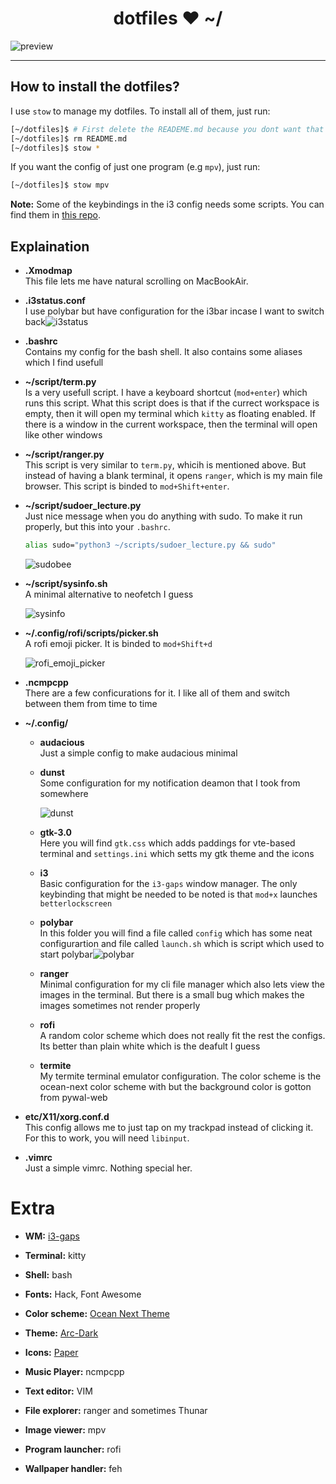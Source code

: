 
<h1 align="center">dotfiles ♥ ~/</h1>

![preview](https://user-images.githubusercontent.com/27065646/54530106-27928280-4982-11e9-948b-ebf1935584e1.png)

---
## How to install the dotfiles?
I use ```stow``` to manage my dotfiles.
To install all of them, just run:
```bash
[~/dotfiles]$ # First delete the READEME.md because you dont want that :P
[~/dotfiles]$ rm README.md
[~/dotfiles]$ stow *
```

If you want the config of just one program (e.g ```mpv```), just run:
```bash
[~/dotfiles]$ stow mpv
```
**Note:** Some of the keybindings in the i3 config needs some scripts. You can find them in [this repo](https://github.com/sdushantha/bin).


## Explaination
- **.Xmodmap** <br>This file lets me have natural scrolling on MacBookAir.

- **.i3status.conf** <br>I use polybar but have configuration for the i3bar incase I want to switch back![i3status](https://user-images.githubusercontent.com/27065646/45798078-c3c81f00-bca8-11e8-91f2-a860ba30fa77.png)


- **.bashrc** <br> Contains my config for the bash shell. It also contains some aliases which I find usefull

- **~/script/term.py** <br> Is a very usefull script. I have a keyboard shortcut (```mod+enter```) which runs this script. What this script does is that if the currect workspace is empty, then it will open my terminal which ```kitty``` as floating enabled. If there is a window in the current workspace, then the terminal will open like other windows

- **~/script/ranger.py** <br> This script is very similar to ```term.py```, whicih is mentioned above. But instead of having a blank terminal, it opens ```ranger```, which is my main file browser. This script is binded to ```mod+Shift+enter```.

- **~/script/sudoer_lecture.py** <br> Just nice message when you do anything with sudo. To make it run properly, but this
into your ```.bashrc```. 
  ```bash
  alias sudo="python3 ~/scripts/sudoer_lecture.py && sudo"
  ```

  ![sudobee](https://user-images.githubusercontent.com/27065646/54530272-9cfe5300-4982-11e9-80d2-d26209b3b037.png)

- **~/script/sysinfo.sh** <br> A minimal alternative to neofetch I guess
  
  ![sysinfo](https://user-images.githubusercontent.com/27065646/54530295-ac7d9c00-4982-11e9-933a-f9b24c84c862.png)

- **~/.config/rofi/scripts/picker.sh** <br> A rofi emoji picker. It is binded to ```mod+Shift+d``` 

  ![rofi_emoji_picker](https://user-images.githubusercontent.com/27065646/47914882-79d67980-dea1-11e8-83c1-0ce5ba47ad12.png)


- **.ncmpcpp** <br> There are a few conficurations for it. I like all of them and switch between them from time to time 

- **~/.config/**
  - **audacious** <br> Just a simple config to make audacious minimal
  
  - **dunst** <br> Some configuration for my notification deamon that I took from somewhere
  
    ![dunst](https://user-images.githubusercontent.com/27065646/54530323-bc957b80-4982-11e9-9f7c-3f07b5172f62.png)
    
  - **gtk-3.0** <br> Here you will find ```gtk.css``` which adds paddings for vte-based terminal and ```settings.ini``` which setts my gtk theme and the icons
  
  - **i3** <br> Basic configuration for the ```i3-gaps``` window manager. The only keybinding that might be needed to be noted is that ```mod+x``` launches ```betterlockscreen```
  
  - **polybar** <br> In this folder you will find a file called ```config``` which has some neat configurartion and file called ```launch.sh``` which is script which used to start polybar![polybar](https://user-images.githubusercontent.com/27065646/45797876-f9b8d380-bca7-11e8-8435-170f6022a832.png)

  
  - **ranger** <br> Minimal configuration for my cli file manager which also lets view the images in the terminal. But there is a small bug which makes the images sometimes not render properly
  
  - **rofi** <br> A random color scheme which does not really fit the rest the configs. Its better than plain white which is the deafult I guess
  
  - **termite** <br> My termite terminal emulator configuration. The color scheme is the ocean-next color scheme with but the background color is gotton from pywal-web
  
- **etc/X11/xorg.conf.d** <br> This config allows me to just tap on my trackpad instead of clicking it. For this to work, you will need ```libinput```.

- **.vimrc** <br> Just a simple vimrc. Nothing special her.


# Extra

- **WM:** [i3-gaps](https://github.com/Airblader/i3)

- **Terminal:** kitty

- **Shell:** bash

- **Fonts:** Hack, Font Awesome

- **Color scheme:** [Ocean Next Theme](https://github.com/voronianski/oceanic-next-color-scheme)

- **Theme:** [Arc-Dark](https://github.com/horst3180/Arc-theme)

- **Icons:** [Paper](https://www.snwh.org/paper)

- **Music Player:** ncmpcpp

- **Text editor:** VIM

- **File explorer:** ranger and sometimes Thunar

- **Image viewer:** mpv

- **Program launcher:** rofi

- **Wallpaper handler:** feh

